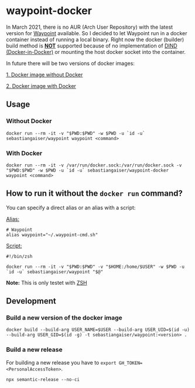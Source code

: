# waypoint-docker

In March 2021, there is no AUR (Arch User Repository) with the latest version for [Waypoint](https://www.waypointproject.io/) available.
So I decided to let Waypoint run in a docker container instead of running a local binary.
Right now the docker (builder) build method is <b><u>NOT</u></b> supported because of no implementation of [DIND (Docker-in-Docker)](https://github.com/jpetazzo/dind#docker-in-docker) or mounting the host docker socket into the container.

In future there will be two versions of docker images:

[1. Docker image without Docker](#without-docker)

[2. Docker image with Docker](#With-Docker)


## Usage

<a name="without-docker"></a>
### Without Docker

```shell
docker run --rm -it -v "$PWD:$PWD" -w $PWD -u `id -u` sebastiangaiser/waypoint waypoint <command>
```

<a name="with-docker"></a>
### With Docker

```shell
docker run --rm -it -v /var/run/docker.sock:/var/run/docker.sock -v "$PWD:$PWD" -w $PWD -u `id -u` sebastiangaiser/waypoint-docker waypoint <command>
```

## How to run it without the `docker run` command?

You can specify a direct alias or an alias with a script:

<u>Alias:</u>
```shell
# Waypoint
alias waypoint="~/.waypoint-cmd.sh"
```

<u>Script:</u>
```shell
#!/bin/zsh

docker run --rm -it -v "$PWD:$PWD" -v "$HOME:/home/$USER" -w $PWD -u `id -u` sebastiangaiser/waypoint "$@"
```

<b>Note:</b> This is only testet with [ZSH](https://ohmyz.sh/)

<a name="development"></a>
## Development

### Build a new version of the docker image

```shell
docker build --build-arg USER_NAME=$USER --build-arg USER_UID=$(id -u) --build-arg USER_GID=$(id -g) -t sebastiangaiser/waypoint:<version> .
```

### Build a new release

For building a new release you have to `export GH_TOKEN=<PersonalAccessToken>`.

```shell
npx semantic-release --no-ci
```
